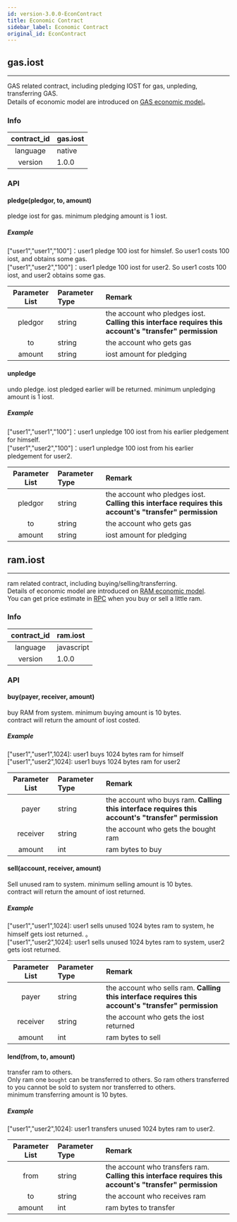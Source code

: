 ```yaml
---
id: version-3.0.0-EconContract
title: Economic Contract
sidebar_label: Economic Contract
original_id: EconContract
---
```


## gas.iost
---

GAS related contract, including pledging IOST for gas, unpleding, transferring GAS.      
Details of economic model are introduced on [GAS economic model](2-intro-of-iost/Economic-model.md#gas奖励)。

### Info
| contract_id | gas.iost |
| :----: | :------ |
| language | native |
| version | 1.0.0 |

### API

#### pledge(pledgor, to, amount)
pledge iost for gas. minimum pledging amount is 1 iost.      
##### Example
\["user1","user1","100"\]：user1 pledge 100 iost for himslef. So user1 costs 100 iost, and obtains some gas.   
\["user1","user2","100"\]：user1 pledge 100 iost for user2. So user1 costs 100 iost, and user2 obtains some gas.

| Parameter List | Parameter Type | Remark |
| :----: | :------ |:------ |
| pledgor | string | the account who pledges iost. **Calling this interface requires this account's "transfer" permission**|
| to | string | the account who gets gas |
| amount | string | iost amount for pledging |

#### unpledge
undo pledge. iost pledged earlier will be returned. minimum unpledging amount is 1 iost.        
##### Example
\["user1","user1","100"\]：user1 unpledge 100 iost from his earlier pledgement for himself.   
\["user1","user2","100"\]：user1 unpledge 100 iost from his earlier pledgement for user2.

| Parameter List | Parameter Type | Remark |
| :----: | :------ |:------ |
| pledgor | string | the account who pledges iost. **Calling this interface requires this account's "transfer" permission**|
| to | string | the account who gets gas |
| amount | string | iost amount for pledging |


<!--#### transfer
transfer GAS. minimum transferring amount is 1 IOST.   
__Notice__: GAS obtained from pledgement cannot be transferred. Only `transferable GAS` can be transferred. Besides, `transferable GAS` after being transferred once will not be transferable any longer.      
You can obtain transferable GAS from [transferable gas reward](2-intro-of-iost/Economic-model.md#流通gas奖励)

##### Example
\["user1","user2","100"\]: user1 transfers 100 GAS to user2
 

| Arg Meaning | Arg Type |
| :----: | :------ |
| who transfers GAS. Permission of this account is needed. | string |
| who gets GAS| string |
| IOST amount for transferring | string |-->

## ram.iost
---
ram related contract, including buying/selling/transferring.    
Details of economic model are introduced on [RAM economic model](2-intro-of-iost/Economic-model.md#resources).  
You can get price estimate in [RPC](6-reference/API.md#getraminfo) when you buy or sell a little ram. 

### Info
| contract_id | ram.iost |
| :----: | :------ |
| language | javascript |
| version | 1.0.0 |

### API

#### buy(payer, receiver, amount)
buy RAM from system. minimum buying amount is 10 bytes.        
contract will return the amount of iost costed.  
##### Example
\["user1","user1",1024\]:  user1 buys 1024 bytes ram for himself   
\["user1","user2",1024\]:  user1 buys 1024 bytes ram for user2   

| Parameter List | Parameter Type | Remark |
| :----: | :------ |:------ |
| payer | string | the account who buys ram. **Calling this interface requires this account's "transfer" permission** |
| receiver | string |the account who gets the bought ram|
| amount | int | ram bytes to buy |

#### sell(account, receiver, amount)
Sell unused ram to system. minimum selling amount is 10 bytes.   
contract will return the amount of iost returned.
##### Example
\["user1","user1",1024\]:  user1 sells unused 1024 bytes ram to system, he himself gets iost returned.
。  
\["user1","user2",1024\]:  user1 sells unused 1024 bytes ram to system, user2 gets iost returned.

| Parameter List | Parameter Type | Remark |
| :----: | :------ |:------ |
| payer | string | the account who sells ram. **Calling this interface requires this account's "transfer" permission** |
| receiver | string |the account who gets the iost returned|
| amount | int | ram bytes to sell |

#### lend(from, to, amount)
transfer ram to others.      
Only ram one `bought` can be transferred to others. So ram others transferred to you cannot be sold to system nor transferred to others.      
minimum transferring amount is 10 bytes.   
##### Example
\["user1","user2",1024\]: user1 transfers unused 1024 bytes ram to user2.

| Parameter List | Parameter Type | Remark |
| :----: | :------ |:------ |
| from | string | the account who transfers ram. **Calling this interface requires this account's "transfer" permission**|
| to | string | the account who receives ram |
| amount | int | ram bytes to transfer |